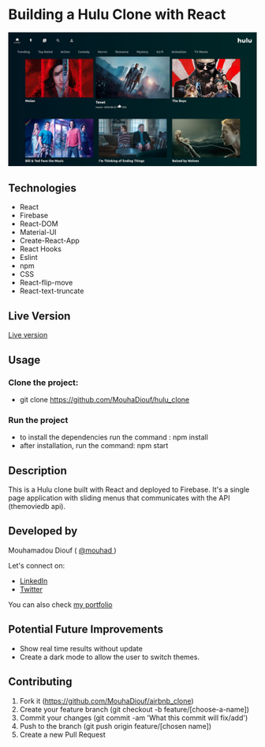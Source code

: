 # Building a Hulu Clone with React
![screenshot](./src/hulu_clone.jpg)


## Technologies

- React
- Firebase
- React-DOM
- Material-UI
- Create-React-App
- React Hooks
- Eslint
- npm
- CSS
- React-flip-move
- React-text-truncate

## Live Version 
<a href="https://hulu-mo.web.app/" target="_blank" > Live version </a>

## Usage 

### Clone the project: 
 - git clone https://github.com/MouhaDiouf/hulu_clone
 
 ### Run the project
 - to install the dependencies run the command : npm install 
 - after installation, run the command: npm start

## Description 
This is a Hulu clone built with React and deployed to Firebase. It's a single page application with sliding menus that communicates with the API (themoviedb api). 

## Developed by

Mouhamadou Diouf ( <a href="https://github.com/MouhaDiouf"> @mouhad </a>)

Let's connect on: 

-  <a href="https://www.linkedin.com/in/mouha-diouf/" target="_blank" > LinkedIn </a>
- <a href="https://twitter.com/mouhamadiouf" target="_blank"> Twitter</a>

You can also check <a href="https://mouhadiouf.com/" target="_blank"> my portfolio </a>

## Potential Future Improvements 

- Show real time results without update
- Create a dark mode to allow the user to switch themes. 


## Contributing

1. Fork it (https://github.com/MouhaDiouf/airbnb_clone)
2. Create your feature branch (git checkout -b feature/[choose-a-name])
3. Commit your changes (git commit -am 'What this commit will fix/add')
4. Push to the branch (git push origin feature/[chosen name])
5. Create a new Pull Request

